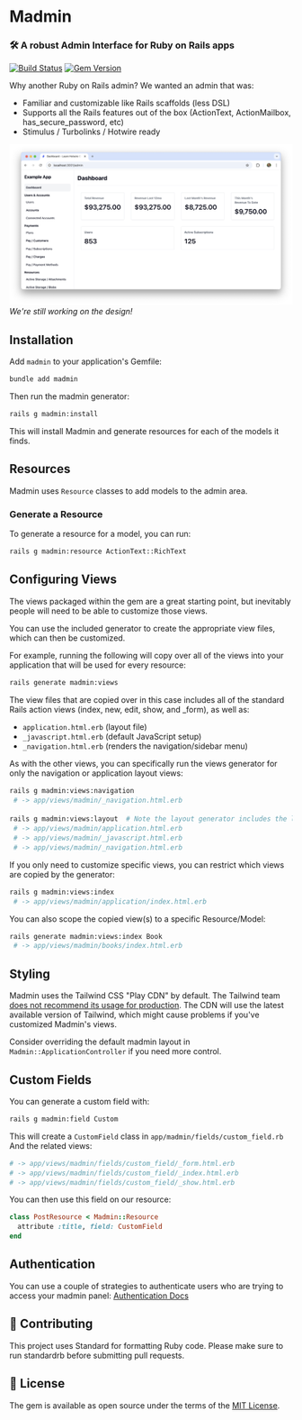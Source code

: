 # Madmin

### 🛠 A robust Admin Interface for Ruby on Rails apps

[![Build Status](https://github.com/excid3/madmin/workflows/Tests/badge.svg)](https://github.com/excid3/madmin/actions) [![Gem Version](https://badge.fury.io/rb/madmin.svg)](https://badge.fury.io/rb/madmin)

Why another Ruby on Rails admin? We wanted an admin that was:

* Familiar and customizable like Rails scaffolds (less DSL)
* Supports all the Rails features out of the box (ActionText, ActionMailbox, has_secure_password, etc)
* Stimulus / Turbolinks / Hotwire ready

![Madmin Screenshot](docs/images/screenshot.png)
_We're still working on the design!_

## Installation
Add `madmin` to your application's Gemfile:

```bash
bundle add madmin
```

Then run the madmin generator:

```bash
rails g madmin:install
```

This will install Madmin and generate resources for each of the models it finds.

## Resources

Madmin uses `Resource` classes to add models to the admin area.

### Generate a Resource

To generate a resource for a model, you can run:

```bash
rails g madmin:resource ActionText::RichText
```

## Configuring Views

The views packaged within the gem are a great starting point, but inevitably people will need to be able to customize those views.

You can use the included generator to create the appropriate view files, which can then be customized.

For example, running the following will copy over all of the views into your application that will be used for every resource:
```bash
rails generate madmin:views
```

The view files that are copied over in this case includes all of the standard Rails action views (index, new, edit, show, and _form), as well as:
* `application.html.erb` (layout file)
* `_javascript.html.erb` (default JavaScript setup)
* `_navigation.html.erb` (renders the navigation/sidebar menu)

As with the other views, you can specifically run the views generator for only the navigation or application layout views:
```bash
rails g madmin:views:navigation
 # -> app/views/madmin/_navigation.html.erb

rails g madmin:views:layout  # Note the layout generator includes the layout, javascript, and navigation files.
 # -> app/views/madmin/application.html.erb
 # -> app/views/madmin/_javascript.html.erb
 # -> app/views/madmin/_navigation.html.erb
```

If you only need to customize specific views, you can restrict which views are copied by the generator:
```bash
rails g madmin:views:index
 # -> app/views/madmin/application/index.html.erb
```

You can also scope the copied view(s) to a specific Resource/Model:
```bash
rails generate madmin:views:index Book
 # -> app/views/madmin/books/index.html.erb
```

## Styling

Madmin uses the Tailwind CSS "Play CDN" by default. The Tailwind team [does not recommend its usage for production](https://tailwindcss.com/docs/installation/play-cdn). The CDN will use the latest available version of Tailwind, which might cause problems if you've customized Madmin's views.

Consider overriding the default madmin layout in `Madmin::ApplicationController` if you need more control.

## Custom Fields

You can generate a custom field with:

```bash
rails g madmin:field Custom
```

This will create a `CustomField` class in `app/madmin/fields/custom_field.rb`
And the related views:

```bash
# -> app/views/madmin/fields/custom_field/_form.html.erb
# -> app/views/madmin/fields/custom_field/_index.html.erb
# -> app/views/madmin/fields/custom_field/_show.html.erb
```

You can then use this field on our resource:

```ruby
class PostResource < Madmin::Resource
  attribute :title, field: CustomField
end
```

## Authentication

You can use a couple of strategies to authenticate users who are trying to
access your madmin panel: [Authentication Docs](docs/authentication.md)

## 🙏 Contributing

This project uses Standard for formatting Ruby code. Please make sure to run standardrb before submitting pull requests.

## 📝 License
The gem is available as open source under the terms of the [MIT License](https://opensource.org/licenses/MIT).

